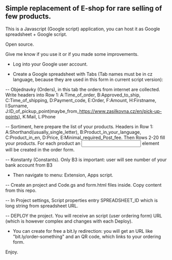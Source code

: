 ## Simple replacement of E-shop for rare selling of few products.

This is a Javascript (Google script) application, you can host it as Google spreadsheet + Google script.

Open source.

Give me know if you use it or if you made some improvements.

- Log into your Google user account.

- Create a Google spreadsheet with Tabs (Tab names must be in cz language, because they are used in this form in current script version):

-- Objednavky (Orders), in this tab the orders from internet are collected. Write headers into Row 1: A:Time_of_order, B:Approved_to_ship, C:Time_of_shipping, D:Payment_code, E:Order, F:Amount, H:Firstname, I:Surname, J:ID_of_pickup_point(maybe_from_https://www.zasilkovna.cz/en/pick-up-points), K:Mail, L:Phone

-- Sortiment, here prepare the list of your products. Headers in Row 1: A:Shorthand(usually_single_letter), B:Product_in_your_language, C:Product_in_en, D:Price, E:Minimal_required_Post_fee. Then Rows 2-20 fill your products. For each product an <input> element will be created in the order form.

-- Konstanty (Constants). Only B3 is important: user will see number of your bank account from B3

- Then navigate to menu: Extension, Apps script.

-- Create an project and Code.gs and form.html files inside. Copy content from this repo.

-- In Project settings, Script properties entry SPREADSHEET_ID which is long string from spreadsheet URL.

-- DEPLOY the project. You will receive an script (user ordering form) URL (which is however complex and changes with each Deploy).

- You can create for free a bit.ly redirection: you will get an URL like "bit.ly/order-something" and an QR code, which links to your ordering form.

Enjoy.
